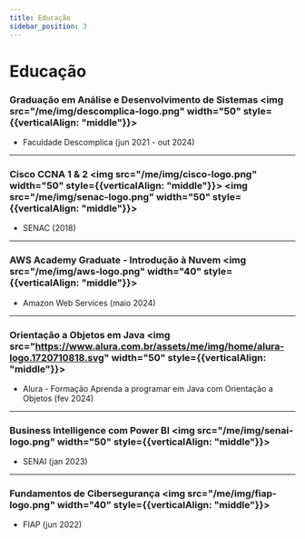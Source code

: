 ```yaml
---
title: Educação
sidebar_position: 3
---
```


# Educação

### Graduação em Análise e Desenvolvimento de Sistemas <img src="/me/img/descomplica-logo.png" width="50" style={{verticalAlign: "middle"}}></img>
- Faculdade Descomplica (jun 2021 - out 2024)

---

### Cisco CCNA 1 & 2 <img src="/me/img/cisco-logo.png" width="50" style={{verticalAlign: "middle"}}></img> <img src="/me/img/senac-logo.png" width="50" style={{verticalAlign: "middle"}}></img>
- SENAC (2018)

---

### AWS Academy Graduate - Introdução à Nuvem <img src="/me/img/aws-logo.png" width="40" style={{verticalAlign: "middle"}}></img>
- Amazon Web Services (maio 2024)

---

### Orientação a Objetos em Java <img src="https://www.alura.com.br/assets/me/img/home/alura-logo.1720710818.svg" width="50" style={{verticalAlign: "middle"}}></img>
- Alura - Formação Aprenda a programar em Java com Orientação a Objetos (fev 2024)

---

### Business Intelligence com Power BI <img src="/me/img/senai-logo.png" width="50" style={{verticalAlign: "middle"}}></img>
- SENAI (jan 2023)

---

### Fundamentos de Cibersegurança <img src="/me/img/fiap-logo.png" width="40" style={{verticalAlign: "middle"}}></img>
- FIAP (jun 2022)